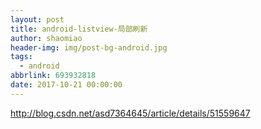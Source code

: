 ```yaml
---
layout: post
title: android-listview-局部刷新
author: shaomiao
header-img: img/post-bg-android.jpg
tags:
  - android
abbrlink: 693932818
date: 2017-10-21 00:00:00
---
```

http://blog.csdn.net/asd7364645/article/details/51559647
